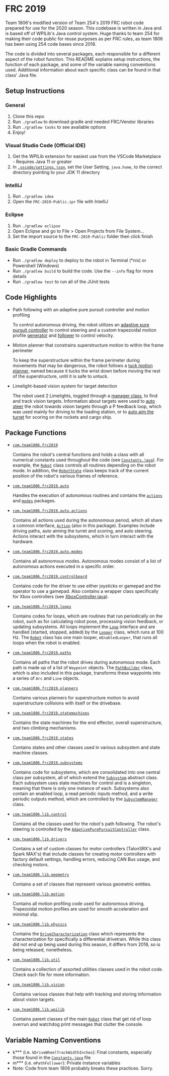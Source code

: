 # FRC 2019

Team 1806's modified version of Team 254's 2019 FRC robot code prepared for use for the 2020 season. This codebase is written in Java and is based off of WPILib's Java control system. Huge thanks to team 254 for making their code public for reuse purposes as per FRC rules, as team 1806 has been using 254 code bases since 2018.

The code is divided into several packages, each responsible for a different aspect of the robot function. This README explains setup instructions, the function of each package, and some of the variable naming conventions used. Additional information about each specific class can be found in that class' Java file.

## Setup Instructions

### General
1. Clone this repo
1. Run `./gradlew` to download gradle and needed FRC/Vendor libraries
1. Run `./gradlew tasks` to see available options
1. Enjoy!

### Visual Studio Code (Official IDE)
1. Get the WPILib extension for easiest use from the VSCode Marketplace - Requires Java 11 or greater
1. In [`.vscode/settings.json`](.vscode/settings.json), set the User Setting, `java.home`, to the correct directory pointing to your JDK 11 directory

### IntelliJ
1. Run `./gradlew idea`
1. Open the `FRC-2019-Public.ipr` file with IntelliJ

### Eclipse
1. Run `./gradlew eclipse`
1. Open Eclipse and go to File > Open Projects from File System...
1. Set the import source to the `FRC-2019-Public` folder then click finish

### Basic Gradle Commands
* Run `./gradlew deploy` to deploy to the robot in Terminal (*nix) or Powershell (Windows)
* Run `./gradlew build` to build the code.  Use the `--info` flag for more details
* Run `./gradlew test` to run all of the JUnit tests

## Code Highlights
* Path following with an adaptive pure pursuit controller and motion profiling

    To control autonomous driving, the robot utilizes an [adaptive pure pursuit controller](src/main/java/com/team1806/lib/control/AdaptivePurePursuitController.java) to control steering and a custom trapezoidal motion profile [generator](src/main/java/com/team1806/lib/motion/MotionProfileGenerator.java) and [follower](src/main/java/com/team1806/lib/motion/ProfileFollower.java) to control velocity.

* Motion planner that constrains superstructure motion to within the frame perimeter

    To keep the superstructure within the frame perimeter during movements that may be dangerous, the robot follows a [tuck motion planner](src/main/java/com/team1806/frc2019/planners/TuckPlanner.java), named because it tucks the wrist down before moving the rest of the superstructure, until it is safe to untuck.

* Limelight-based vision system for target detection

    The robot used 2 Limelights, toggled through a [manager class](src/main/java/com/team1806/frc2019/subsystems/LimelightManager.java), to find and track vision targets. Information about targets were used to [auto steer](src/main/java/com/team1806/frc2019/subsystems/Drive.java#L303-L322) the robot towards vision targets through a P feedback loop, which was used mainly for driving to the loading station, or to [auto aim the turret](src/main/java/com/team1806/frc2019/subsystems/Superstructure.java#L256-L310) for scoring on the rockets and cargo ship.

## Package Functions
- [`com.team1806.frc2019`](src/main/java/com/team1806/frc2019)

    Contains the robot's central functions and holds a class with all numerical constants used throughout the code (see [`Constants.java`](src/main/java/com/team1806/frc2019/Constants.java)). For example, the [`Robot`](src/main/java/com/team1806/frc2019/Robot.java) class controls all routines depending on the robot mode. In addition, the [`RobotState`](src/main/java/com/team1806/frc2019/RobotState.java) class keeps track of the current position of the robot's various frames of reference.

- [`com.team1806.frc2019.auto`](src/main/java/com/team1806/frc2019/auto)

    Handles the execution of autonomous routines and contains the [`actions`](src/main/java/com/team1806/frc2019/auto/actions) and [`modes`](src/main/java/com/team1806/frc2019/auto/modes) packages.

- [`com.team1806.frc2019.auto.actions`](src/main/java/com/team1806/frc2019/auto/actions)

    Contains all actions used during the autonomous period, which all share a common interface, [`Action`](src/main/java/com/team1806/frc2019/auto/actions/Action.java) (also in this package). Examples include driving paths, auto aiming the turret and scoring, and auto steering. Actions interact with the subsystems, which in turn interact with the hardware.

- [`com.team1806.frc2019.auto.modes`](src/main/java/com/team1806/frc2019/auto/modes)

    Contains all autonomous modes. Autonomous modes consist of a list of autonomous actions executed in a specific order.

- [`com.team1806.frc2019.controlboard`](src/main/java/com/team1806/frc2019/controlboard)

    Contains code for the driver to use either joysticks or gamepad and the operator to use a gamepad. Also contains a wrapper class specifically for Xbox controllers (see [XboxController.java](src/main/java/com/team1806/frc2019/controlboard/XboxController.java)).

- [`com.team1806.frc2019.loops`](src/main/java/com/team1806/frc2019/loops)

    Contains codes for loops, which are routines that run periodically on the robot, such as for calculating robot pose, processing vision feedback, or updating subsystems. All loops implement the [`Loop`](src/main/java/com/team1806/frc2019/loops/Loop.java) interface and are handled (started, stopped, added) by the [`Looper`](src/main/java/com/team1806/frc2019/loops/Looper.java) class, which runs at 100 Hz. The [`Robot`](src/main/java/com/team1806/frc2019/Robot.java) class has one main looper, `mEnabledLooper`, that runs all loops when the robot is enabled.

- [`com.team1806.frc2019.paths`](src/main/java/com/team1806/frc2019/paths)

    Contains all paths that the robot drives during autonomous mode. Each path is made up of a list of `Waypoint` objects. The [`PathBuilder`](src/main/java/com/team1806/frc2019/paths/PathBuilder.java) class, which is also included in this package, transforms these waypoints into a series of `Arc` and `Line` objects.

- [`com.team1806.frc2019.planners`](src/main/java/com/team1806/frc2019/planners)

    Contains various planners for superstructure motion to avoid superstructure collisions with itself or the drivebase.

- [`com.team1806.frc2019.statemachines`](src/main/java/com/team1806/frc2019/statemachines)

    Contains the state machines for the end effector, overall superstructure, and two climbing mechanisms.

- [`com.team1806.frc2019.states`](src/main/java/com/team1806/frc2019/states)

    Contains states and other classes used in various subsystem and state machine classes.

- [`com.team1806.frc2019.subsystems`](src/main/java/com/team1806/frc2019/subsystems)

    Contains code for subsystems, which are consolidated into one central class per subsystem, all of which extend the [`Subsystem`](src/main/java/com/team1806/frc2019/subsystems/Subsystem.java) abstract class. Each subsystem uses state machines for control and is a singleton, meaning that there is only one instance of each. Subsystems also contain an enabled loop, a read periodic inputs method, and a write periodic outputs method, which are controlled by the [`SubystemManager`](src/main/java/com/team1806/frc2019/SubsystemManager.java) class.

- [`com.team1806.lib.control`](src/main/java/com/team1806/lib/control)

    Contains all the classes used for the robot's path following. The robot's steering is controlled by the [`AdaptivePurePursuitController`](src/main/java/com/team1806/lib/control/AdaptivePurePursuitController.java) class.

- [`com.team1806.lib.drivers`](src/main/java/com/team1806/lib/drivers)

    Contains a set of custom classes for motor controllers (TalonSRX's and Spark MAX's) that include classes for creating motor controllers with factory default settings, handling errors, reducing CAN Bus usage, and checking motors.

- [`com.team1806.lib.geometry`](src/main/java/com/team1806/lib/geometry)

    Contains a set of classes that represent various geometric entities.

- [`com.team1806.lib.motion`](src/main/java/com/team1806/lib/motion)

    Contains all motion profiling code used for autonomous driving. Trapezoidal motion profiles are used for smooth acceleration and minimal slip.

- [`com.team1806.lib.physics`](src/main/java/com/team1806/lib/physics)

    Contains the [`DriveCharacterization`](src/main/java/com/team1806/lib/physics/DriveCharacterization.java) class which represents the characterization for specifically a differential drivetrain. While this class did not end up being used during this season, it differs from 2018, so is being released, nonetheless.

- [`com.team1806.lib.util`](src/main/java/com/team1806/lib/util)

    Contains a collection of assorted utilities classes used in the robot code. Check each file for more information.

- [`com.team1806.lib.vision`](src/main/java/com/team1806/lib/vision)

    Contains various classes that help with tracking and storing information about vision targets.

- [`com.team1806.lib.wpilib`](src/main/java/com/team1806/lib/wpilib)

    Contains parent classes of the main [`Robot`](src/main/java/com/team1806/frc2019/Robot.java) class that get rid of loop overrun and watchdog print messages that clutter the console.
	
## Variable Naming Conventions
- k*** (i.e. `kDriveWheelTrackWidthInches`): Final constants, especially those found in the [`Constants.java`](src/main/java/com/team1806/frc2019/Constants.java) file
- m*** (i.e. `mPathFollower`): Private instance variables
- Note: Code from team 1806 probably breaks these practices. Sorry.